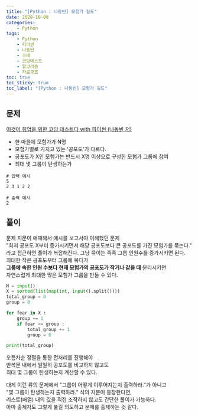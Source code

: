 ```yaml
---
title: "[Python : 나동빈] 모험가 길드"
date: 2020-10-08
categories:
    - Python
tags:
    - Python
    - 파이썬
    - 나동빈
    - 코테
    - 코딩테스트
    - 알고리즘
    - 자료구조
toc: true
toc_sticky: true
toc_label: "[Python : 나동빈] 모험가 길드"
---
```

## 문제
[이것이 취업을 위한 코딩 테스트다 with 파이썬 (나동빈 저)](https://youtu.be/2zjoKjt97vQ?list=PLRx0vPvlEmdAghTr5mXQxGpHjWqSz0dgC&t=1420)  
  
- 한 마을에 모험가가 N명
- 모험가별로 가지고 있는 '공포도'가 다르다.
- 공포도가 X인 모험가는 반드시 X명 이상으로 구성한 모험가 그룹에 참여
- 최대 몇 그룹이 탄생하는가

```
# 입력 예시
5
2 3 1 2 2

# 출력 예시
2
```

## 풀이
문제 지문이 애매해서 예시를 보고서야 이해했던 문제  
"최저 공포도 X부터 증가시키면서 해당 공포도보다 큰 공포도를 가진 모험가를 묶는다."  
라고 접근하면 풀이가 복잡해진다. 그냥 묶이는 족족 그룹 인원수를 증가시키면 된다.  
최대한 작은 공포도부터 그룹에 묶다가  
**그룹에 속한 인원 수보다 현재 모험가의 공포도가 작거나 같을 때** 분리시키면  
자연스럽게 최대한 많은 모험가 그룹을 만들 수 있다.  

```python
N = input()
X = sorted(list(map(int, input().split())))
total_group = 0
group = 0

for fear in X :
    group += 1
    if fear <= group :
        total_group += 1
        group = 0

print(total_group)
```

오름차순 정렬을 통한 전처리를 진행해야  
반복문 내에서 일일히 공포도를 비교하지 않고도  
최대 몇 그룹이 탄생하는지 계산할 수 있다.  
  
대게 이런 류의 문제에서 "그룹이 어떻게 이루어지는지 출력하라."가 아니고  
"몇 그룹이 탄생하는지 출력하라." 식의 지문이 등장한다면,  
리스트(배열) 내의 값을 직접 조작하지 않고도 간단한 풀이가 가능하다.  
아마 출제자도 그렇게 풀길 의도하고 문제를 출제하는 것 같다.